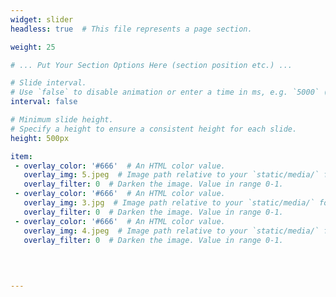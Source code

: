 ```yaml
---
widget: slider
headless: true  # This file represents a page section.

weight: 25

# ... Put Your Section Options Here (section position etc.) ...

# Slide interval.
# Use `false` to disable animation or enter a time in ms, e.g. `5000` (5s).
interval: false

# Minimum slide height.
# Specify a height to ensure a consistent height for each slide.
height: 500px

item:
 - overlay_color: '#666'  # An HTML color value.
   overlay_img: 5.jpeg  # Image path relative to your `static/media/` folder
   overlay_filter: 0  # Darken the image. Value in range 0-1. 
 - overlay_color: '#666'  # An HTML color value.
   overlay_img: 3.jpg  # Image path relative to your `static/media/` folder
   overlay_filter: 0  # Darken the image. Value in range 0-1. 
 - overlay_color: '#666'  # An HTML color value.
   overlay_img: 4.jpeg  # Image path relative to your `static/media/` folder
   overlay_filter: 0  # Darken the image. Value in range 0-1.

 
    
  
---
```


